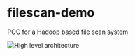 # filescan-demo
POC for a Hadoop based file scan system

![High level architecture](src/main/resources/architecture.svg)